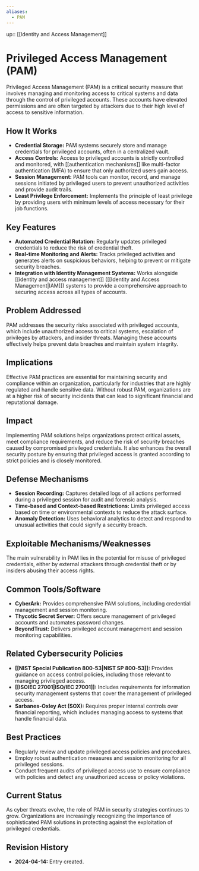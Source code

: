 ```yaml
---
aliases:
  - PAM
---
```

up:: [[Identity and Access Management]]
# Privileged Access Management (PAM)

Privileged Access Management (PAM) is a critical security measure that involves managing and monitoring access to critical systems and data through the control of privileged accounts. These accounts have elevated permissions and are often targeted by attackers due to their high level of access to sensitive information.

## How It Works

- **Credential Storage:** PAM systems securely store and manage credentials for privileged accounts, often in a centralized vault.
- **Access Controls:** Access to privileged accounts is strictly controlled and monitored, with [[authentication mechanisms]] like multi-factor authentication (MFA) to ensure that only authorized users gain access.
- **Session Management:** PAM tools can monitor, record, and manage sessions initiated by privileged users to prevent unauthorized activities and provide audit trails.
- **Least Privilege Enforcement:** Implements the principle of least privilege by providing users with minimum levels of access necessary for their job functions.

## Key Features

- **Automated Credential Rotation:** Regularly updates privileged credentials to reduce the risk of credential theft.
- **Real-time Monitoring and Alerts:** Tracks privileged activities and generates alerts on suspicious behaviors, helping to prevent or mitigate security breaches.
- **Integration with Identity Management Systems:** Works alongside [[identity and access management]] ([[Identity and Access Management|IAM]]) systems to provide a comprehensive approach to securing access across all types of accounts.

## Problem Addressed

PAM addresses the security risks associated with privileged accounts, which include unauthorized access to critical systems, escalation of privileges by attackers, and insider threats. Managing these accounts effectively helps prevent data breaches and maintain system integrity.

## Implications

Effective PAM practices are essential for maintaining security and compliance within an organization, particularly for industries that are highly regulated and handle sensitive data. Without robust PAM, organizations are at a higher risk of security incidents that can lead to significant financial and reputational damage.

## Impact

Implementing PAM solutions helps organizations protect critical assets, meet compliance requirements, and reduce the risk of security breaches caused by compromised privileged credentials. It also enhances the overall security posture by ensuring that privileged access is granted according to strict policies and is closely monitored.

## Defense Mechanisms

- **Session Recording:** Captures detailed logs of all actions performed during a privileged session for audit and forensic analysis.
- **Time-based and Context-based Restrictions:** Limits privileged access based on time or environmental contexts to reduce the attack surface.
- **Anomaly Detection:** Uses behavioral analytics to detect and respond to unusual activities that could signify a security breach.

## Exploitable Mechanisms/Weaknesses

The main vulnerability in PAM lies in the potential for misuse of privileged credentials, either by external attackers through credential theft or by insiders abusing their access rights.

## Common Tools/Software

- **CyberArk:** Provides comprehensive PAM solutions, including credential management and session monitoring.
- **Thycotic Secret Server:** Offers secure management of privileged accounts and automates password changes.
- **BeyondTrust:** Delivers privileged account management and session monitoring capabilities.

## Related Cybersecurity Policies

- **[[NIST Special Publication 800-53|NIST SP 800-53]]:** Provides guidance on access control policies, including those relevant to managing privileged access.
- **[[ISOIEC 27001|ISO/IEC 27001]]:** Includes requirements for information security management systems that cover the management of privileged access.
- **Sarbanes-Oxley Act (SOX):** Requires proper internal controls over financial reporting, which includes managing access to systems that handle financial data.

## Best Practices

- Regularly review and update privileged access policies and procedures.
- Employ robust authentication measures and session monitoring for all privileged sessions.
- Conduct frequent audits of privileged access use to ensure compliance with policies and detect any unauthorized access or policy violations.

## Current Status

As cyber threats evolve, the role of PAM in security strategies continues to grow. Organizations are increasingly recognizing the importance of sophisticated PAM solutions in protecting against the exploitation of privileged credentials.

## Revision History

- **2024-04-14:** Entry created.